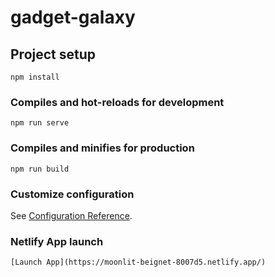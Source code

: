 # gadget-galaxy

## Project setup
```
npm install
```

### Compiles and hot-reloads for development
```
npm run serve
```

### Compiles and minifies for production
```
npm run build
```

### Customize configuration
See [Configuration Reference](https://cli.vuejs.org/config/).

### Netlify App launch
```
[Launch App](https://moonlit-beignet-8007d5.netlify.app/)
```
